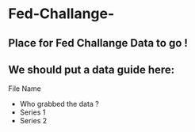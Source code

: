 # Fed-Challange-
## Place for Fed Challange Data to go !

## We should put a data guide here:

File Name
- Who grabbed the data ?
- Series 1 
- Series 2
